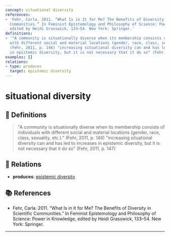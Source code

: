 ```yaml
---
concept: situational diversity
references:
- 'Fehr, Carla. 2011. “What Is in It for Me? The Benefits of Diversity in Scientific
  Communities.” In Feminist Epistemology and Philosophy of Science: Power in Knowledge,
  edited by Heidi Grasswick, 133–54. New York: Springer.'
definitions:
- '"A community is situationally diverse when its membership consists of individuals
  with different social and material locations (gender, race, class, sexuality, etc.)."
  (Fehr, 2011, p. 146) "increasing situational diversity can and has led to increases
  in epistemic diversity, but it is not necessary that it do so" (Fehr, 2011, p. 147)'
examples: []
relations:
- type: produces
  target: epistemic diversity
---
```


# situational diversity

## 📖 Definitions

> "A community is situationally diverse when its membership consists of individuals with different social and material locations (gender, race, class, sexuality, etc.)." (Fehr, 2011, p. 146) "increasing situational diversity can and has led to increases in epistemic diversity, but it is not necessary that it do so" (Fehr, 2011, p. 147)

## 🔗 Relations

- **produces**: [epistemic diversity](./epistemic-diversity.md)

## 📚 References

- Fehr, Carla. 2011. “What Is in It for Me? The Benefits of Diversity in Scientific Communities.” In Feminist Epistemology and Philosophy of Science: Power in Knowledge, edited by Heidi Grasswick, 133–54. New York: Springer.

---

<script src="https://giscus.app/client.js"
                data-repo="natesheehan/conceptcartography"
                data-repo-id="R_kgDOPB5QiQ"
                data-category="General"
                data-category-id="DIC_kwDOPB5Qic4CsAxd"
                data-mapping="pathname"
                data-strict="0"
                data-reactions-enabled="1"
                data-emit-metadata="0"
                data-input-position="bottom"
                data-theme="catppuccin_mocha"
                data-lang="en"
                crossorigin="anonymous"
                async>
        </script>
        